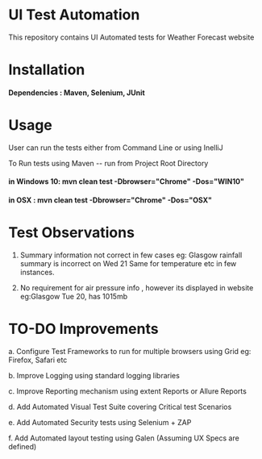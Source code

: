 # UI Test Automation

 This repository contains UI Automated tests for Weather Forecast website


# Installation

#### Dependencies : Maven, Selenium, JUnit


# Usage

User can run the tests either from Command Line or using InelliJ

To Run tests using Maven --
run from Project Root Directory

  #### in Windows 10:  mvn clean test -Dbrowser="Chrome"  -Dos="WIN10"
  
  #### in OSX  : mvn clean test -Dbrowser="Chrome" -Dos="OSX"

# Test Observations

1. Summary information not correct in few cases 
         eg: Glasgow rainfall summary is incorrect on Wed 21
   Same for temperature etc in few instances.

2. No requirement for air pressure info , however its displayed in website 
        eg:Glasgow Tue 20, has 1015mb  

# TO-DO Improvements

  a. Configure Test Frameworks to run for multiple browsers using Grid  eg: Firefox, Safari etc
  
  b. Improve Logging using standard logging libraries
  
  c. Improve Reporting mechanism using extent Reports or Allure Reports
  
  d. Add Automated Visual Test Suite covering Critical test Scenarios
  
  e. Add Automated Security tests using Selenium + ZAP 
  
  f. Add Automated layout testing using Galen (Assuming UX Specs are defined)
  
 
